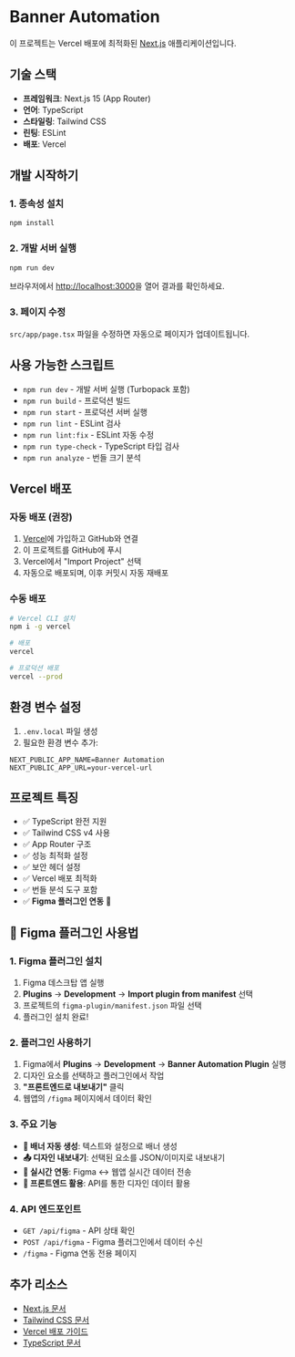 # Banner Automation

이 프로젝트는 Vercel 배포에 최적화된 [Next.js](https://nextjs.org) 애플리케이션입니다.

## 기술 스택

- **프레임워크**: Next.js 15 (App Router)
- **언어**: TypeScript
- **스타일링**: Tailwind CSS
- **린팅**: ESLint
- **배포**: Vercel

## 개발 시작하기

### 1. 종속성 설치

```bash
npm install
```

### 2. 개발 서버 실행

```bash
npm run dev
```

브라우저에서 [http://localhost:3000](http://localhost:3000)을 열어 결과를 확인하세요.

### 3. 페이지 수정

`src/app/page.tsx` 파일을 수정하면 자동으로 페이지가 업데이트됩니다.

## 사용 가능한 스크립트

- `npm run dev` - 개발 서버 실행 (Turbopack 포함)
- `npm run build` - 프로덕션 빌드
- `npm run start` - 프로덕션 서버 실행
- `npm run lint` - ESLint 검사
- `npm run lint:fix` - ESLint 자동 수정
- `npm run type-check` - TypeScript 타입 검사
- `npm run analyze` - 번들 크기 분석

## Vercel 배포

### 자동 배포 (권장)

1. [Vercel](https://vercel.com)에 가입하고 GitHub와 연결
2. 이 프로젝트를 GitHub에 푸시
3. Vercel에서 "Import Project" 선택
4. 자동으로 배포되며, 이후 커밋시 자동 재배포

### 수동 배포

```bash
# Vercel CLI 설치
npm i -g vercel

# 배포
vercel

# 프로덕션 배포
vercel --prod
```

## 환경 변수 설정

1. `.env.local` 파일 생성
2. 필요한 환경 변수 추가:

```env
NEXT_PUBLIC_APP_NAME=Banner Automation
NEXT_PUBLIC_APP_URL=your-vercel-url
```

## 프로젝트 특징

- ✅ TypeScript 완전 지원
- ✅ Tailwind CSS v4 사용
- ✅ App Router 구조
- ✅ 성능 최적화 설정
- ✅ 보안 헤더 설정
- ✅ Vercel 배포 최적화
- ✅ 번들 분석 도구 포함
- ✅ **Figma 플러그인 연동** 🎨

## 🎨 Figma 플러그인 사용법

### 1. Figma 플러그인 설치

1. Figma 데스크탑 앱 실행
2. **Plugins** → **Development** → **Import plugin from manifest** 선택
3. 프로젝트의 `figma-plugin/manifest.json` 파일 선택
4. 플러그인 설치 완료!

### 2. 플러그인 사용하기

1. Figma에서 **Plugins** → **Development** → **Banner Automation Plugin** 실행
2. 디자인 요소를 선택하고 플러그인에서 작업
3. **"프론트엔드로 내보내기"** 클릭
4. 웹앱의 `/figma` 페이지에서 데이터 확인

### 3. 주요 기능

- **🎨 배너 자동 생성**: 텍스트와 설정으로 배너 생성
- **📤 디자인 내보내기**: 선택된 요소를 JSON/이미지로 내보내기
- **🔄 실시간 연동**: Figma ↔ 웹앱 실시간 데이터 전송
- **📱 프론트엔드 활용**: API를 통한 디자인 데이터 활용

### 4. API 엔드포인트

- `GET /api/figma` - API 상태 확인
- `POST /api/figma` - Figma 플러그인에서 데이터 수신
- `/figma` - Figma 연동 전용 페이지

## 추가 리소스

- [Next.js 문서](https://nextjs.org/docs)
- [Tailwind CSS 문서](https://tailwindcss.com/docs)
- [Vercel 배포 가이드](https://vercel.com/docs)
- [TypeScript 문서](https://www.typescriptlang.org/docs/)
